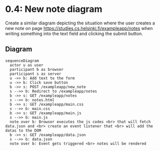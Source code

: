# 0.4: New note diagram

Create a similar diagram depicting the situation where the user creates a new note on page <https://studies.cs.helsinki.fi/exampleapp/notes> when writing something into the text field and clicking the submit button.

## Diagram

```mermaid
sequenceDiagram
  actor u as user
  participant b as browser
  participant s as server
  u ->> b: Add text to the form
  u ->> b: Click save button
  b ->> s: POST /exampleapp/new_note
  s -->> b: Redirect to /exampleapp/notes
  b ->> s: GET /exampleapp/notes
  s -->> b: notes.html
  b ->> s: GET /exampleapp/main.css
  s -->> b: main.css
  b ->> s: GET /exampleapp/main.js
  s -->> b: main.js
  note over b: Browser executes the js codes <br> that will fetch data.json and <br> create an event listener that <br> will add the datas to the DOM
  b ->> s: GET /exampleapp/data.json
  s -->> b: data.json
  note over b: Event gets triggered <br> notes will be rendered
```
